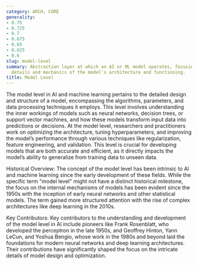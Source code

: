 ```yaml
---
category: ARCH, CORE
generality:
- 0.75
- 0.725
- 0.7
- 0.675
- 0.65
- 0.625
- 0.6
slug: model-level
summary: Abstraction layer at which an AI or ML model operates, focusing on the specific
  details and mechanics of the model's architecture and functioning.
title: Model Level
---
```


The model level in AI and machine learning pertains to the detailed design and structure of a model, encompassing the algorithms, parameters, and data processing techniques it employs. This level involves understanding the inner workings of models such as neural networks, decision trees, or support vector machines, and how these models transform input data into predictions or decisions. At the model level, researchers and practitioners work on optimizing the architecture, tuning hyperparameters, and improving the model’s performance through various techniques like regularization, feature engineering, and validation. This level is crucial for developing models that are both accurate and efficient, as it directly impacts the model’s ability to generalize from training data to unseen data.

Historical Overview:
The concept of the model level has been intrinsic to AI and machine learning since the early development of these fields. While the specific term "model level" might not have a distinct historical milestone, the focus on the internal mechanisms of models has been evident since the 1950s with the inception of early neural networks and other statistical models. The term gained more structured attention with the rise of complex architectures like deep learning in the 2010s.

Key Contributors:
Key contributors to the understanding and development of the model level in AI include pioneers like Frank Rosenblatt, who developed the perceptron in the late 1950s, and Geoffrey Hinton, Yann LeCun, and Yoshua Bengio, whose work in the 1980s and beyond laid the foundations for modern neural networks and deep learning architectures. Their contributions have significantly shaped the focus on the intricate details of model design and optimization.
